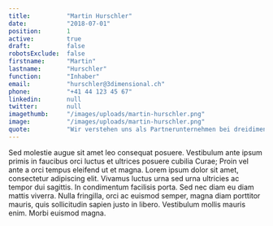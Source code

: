 ```yaml
---
title:          "Martin Hurschler"
date:           "2018-07-01"
position:       1
active:         true
draft:          false
robotsExclude:  false
firstname:      "Martin"
lastname:       "Hurschler"
function:       "Inhaber"
email:          "hurschler@3dimensional.ch"
phone:          "+41 44 123 45 67"
linkedin:       null
twitter:        null
imagethumb:     "/images/uploads/martin-hurschler.png"
image:          "/images/uploads/martin-hurschler.png"
quote:          "Wir verstehen uns als Partnerunternehmen bei dreidimensionalen Projekten."
---
```

Sed molestie augue sit amet leo consequat posuere. Vestibulum ante ipsum primis in faucibus orci luctus et ultrices posuere cubilia Curae; Proin vel ante a orci tempus eleifend ut et magna. Lorem ipsum dolor sit amet, consectetur adipiscing elit. Vivamus luctus urna sed urna ultricies ac tempor dui sagittis. In condimentum facilisis porta. Sed nec diam eu diam mattis viverra. Nulla fringilla, orci ac euismod semper, magna diam porttitor mauris, quis sollicitudin sapien justo in libero. Vestibulum mollis mauris enim. Morbi euismod magna.

